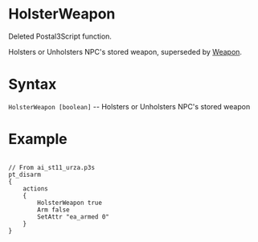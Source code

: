 # HolsterWeapon
<p>Deleted Postal3Script function.
<p>Holsters or Unholsters NPC's stored weapon, superseded by <a href="../../attackfuncs/weapon_reload_throwgrenade/#weapon">Weapon</a>.
<h1>Syntax</h1>
<p><code class="language-js">HolsterWeapon [boolean]</code> -- Holsters or Unholsters NPC's stored weapon
<h1>Example</h1>
<pre><code class="language-js">
// From ai_st11_urza.p3s
pt_disarm
{
	actions
	{
		HolsterWeapon true
		Arm false
		SetAttr "ea_armed 0"
	}
}
</code></pre>